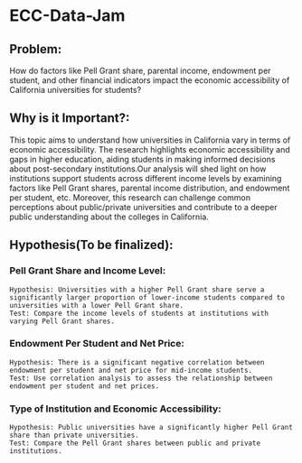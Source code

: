 # ECC-Data-Jam


## Problem:
How do factors like Pell Grant share, parental income, endowment per student, and other financial indicators impact the economic accessibility of California universities for students?

## Why is it Important?:
This topic aims to understand how universities in California vary in terms of economic accessibility. The research highlights economic accessibility and gaps in higher education, aiding students in making informed decisions about post-secondary institutions.Our analysis will shed light on how institutions support students across different income levels by examining factors like Pell Grant shares, parental income distribution, and endowment per student, etc. Moreover, this research can challenge common perceptions about public/private universities and contribute to a deeper public understanding about the colleges in California. 

## Hypothesis(To be finalized):
  ### Pell Grant Share and Income Level:
    Hypothesis: Universities with a higher Pell Grant share serve a significantly larger proportion of lower-income students compared to universities with a lower Pell Grant share.
    Test: Compare the income levels of students at institutions with varying Pell Grant shares.
  ### Endowment Per Student and Net Price:
    Hypothesis: There is a significant negative correlation between endowment per student and net price for mid-income students.
    Test: Use correlation analysis to assess the relationship between endowment per student and net prices.
  ### Type of Institution and Economic Accessibility:
    Hypothesis: Public universities have a significantly higher Pell Grant share than private universities.
    Test: Compare the Pell Grant shares between public and private institutions.
